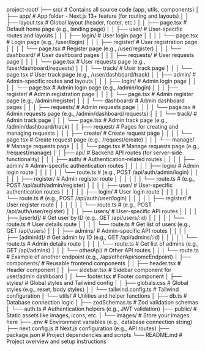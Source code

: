 project-root/
├── src/                                 # Contains all source code (app, utils, components)
│   ├── app/                             # App folder - Next.js 13+ feature (for routing and layouts)
│   │   ├── layout.tsx                   # Global layout (header, footer, etc.)
│   │   ├── page.tsx                     # Default home page (e.g., landing page)
│   │   ├── user/                        # User-specific routes and layouts
│   │   │   ├── login/                   # User login page
│   │   │   │   └── page.tsx             # Login page (e.g., /user/login)
│   │   │   ├── register/                # User registration page
│   │   │   │   └── page.tsx             # Register page (e.g., /user/register)
│   │   │   └── dashboard/               # User dashboard pages
│   │   │       ├── requests/            # User requests page
│   │   │       │   └── page.tsx         # User requests page (e.g., /user/dashboard/requests)
│   │   │       └── track/               # User track page
│   │   │           └── page.tsx         # User track page (e.g., /user/dashboard/track)
│   │   ├── admin/                       # Admin-specific routes and layouts
│   │   │   ├── login/                   # Admin login page
│   │   │   │   └── page.tsx             # Admin login page (e.g., /admin/login)
│   │   │   ├── register/                # Admin registration page
│   │   │   │   └── page.tsx             # Admin register page (e.g., /admin/register)
│   │   │   └── dashboard/               # Admin dashboard pages
│   │   │       ├── requests/            # Admin requests page
│   │   │       │   └── page.tsx         # Admin requests page (e.g., /admin/dashboard/requests)
│   │   │       └── track/               # Admin track page
│   │   │           └── page.tsx         # Admin track page (e.g., /admin/dashboard/track)
│   │   ├── request/                     # Pages for creating and managing requests
│   │   │   ├── create/                  # Create request page
│   │   │   │   └── page.tsx             # Create request page (e.g., /request/create)
│   │   │   └── manage/                  # Manage requests page
│   │   │       └── page.tsx             # Manage requests page (e.g., /request/manage)
│   │   ├── api/                         # Backend API routes (for server-side functionality)
│   │   │   ├── auth/                    # Authentication-related routes
│   │   │   │   ├── admin/               # Admin-specific authentication routes
│   │   │   │   │   ├── login/           # Admin login route
│   │   │   │   │   │   └── route.ts     # (e.g., POST /api/auth/admin/login)
│   │   │   │   │   ├── register/        # Admin register route
│   │   │   │   │   │   └── route.ts     # (e.g., POST /api/auth/admin/register)
│   │   │   │   ├── user/                # User-specific authentication routes
│   │   │   │   │   ├── login/           # User login route
│   │   │   │   │   │   └── route.ts     # (e.g., POST /api/auth/user/login)
│   │   │   │   │   ├── register/        # User register route
│   │   │   │   │   │   └── route.ts     # (e.g., POST /api/auth/user/register)
│   │   │   ├── users/                   # User-specific API routes
│   │   │   │   ├── [userId]/            # Get user by ID (e.g., GET /api/users/:id)
│   │   │   │   │   └── route.ts         # User details route
│   │   │   │   └── route.ts             # Get list of users (e.g., GET /api/users)
│   │   │   ├── admins/                  # Admin-specific API routes
│   │   │   │   ├── [adminId]/           # Get admin by ID (e.g., GET /api/admins/:id)
│   │   │   │   │   └── route.ts         # Admin details route
│   │   │   │   └── route.ts             # Get list of admins (e.g., GET /api/admins)
│   │   │   └── otherApi/                # Other API routes
│   │   │       └── route.ts             # Example of another endpoint (e.g., /api/otherApi/someEndpoint)
│   ├── components/                      # Reusable frontend components
│   │   ├── header.tsx                   # Header component
│   │   ├── sidebar.tsx                  # Sidebar component for user/admin dashboard
│   │   └── footer.tsx                   # Footer component
│   ├── styles/                          # Global styles and Tailwind config
│   │   ├── globals.css                  # Global styles (e.g., reset, body styles)
│   │   └── tailwind.config.ts           # Tailwind configuration
│   └── utils/                           # Utilities and helper functions
│       ├── db.ts                        # Database connection logic
│       ├── zodSchemas.ts                # Zod validation schemas
│       └── auth.ts                      # Authentication helpers (e.g., JWT validation)
├── public/                             # Static assets like images, icons, etc.
│   └── images/                          # Store your images here
├── .env                                 # Environment variables (e.g., database connection string)
├── next.config.js                       # Next.js configuration (e.g., API routes)
├── package.json                         # Project dependencies and scripts
└── README.md                            # Project overview and setup instructions
